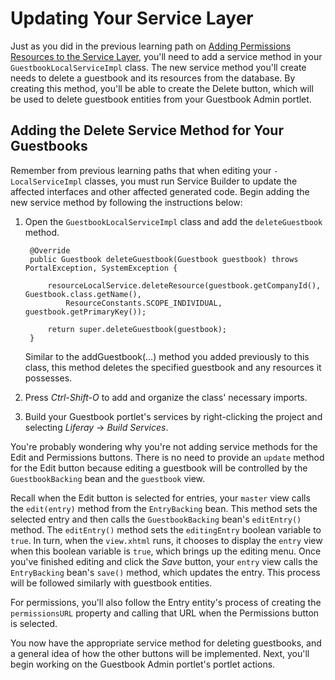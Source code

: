# Updating Your Service Layer [](id=updating-your-service-layer)

Just as you did in the previous learning path on
[Adding Permissions Resources to the Service Layer](/develop/learning-paths/jsf/-/knowledge_base/jsf/adding-permissions-resources-to-the-service-layer),
you'll need to add a service method in your `GuestbookLocalServiceImpl` class.
The new service method you'll create needs to delete a guestbook and its
resources from the database. By creating this method, you'll be able to create
the Delete button, which will be used to delete guestbook entities from your
Guestbook Admin portlet. 

## Adding the Delete Service Method for Your Guestbooks

Remember from previous learning paths that when editing your `-LocalServiceImpl`
classes, you must run Service Builder to update the affected interfaces and
other affected generated code. Begin adding the new service method by following
the instructions below: 

1. Open the `GuestbookLocalServiceImpl` class and add the `deleteGuestbook`
   method. 

        @Override
        public Guestbook deleteGuestbook(Guestbook guestbook) throws PortalException, SystemException {

            resourceLocalService.deleteResource(guestbook.getCompanyId(), Guestbook.class.getName(),
                ResourceConstants.SCOPE_INDIVIDUAL, guestbook.getPrimaryKey());

            return super.deleteGuestbook(guestbook);
        }

    Similar to the addGuestbook(...) method you added previously to this class,
    this method deletes the specified guestbook and any resources it possesses. 

2. Press *Ctrl-Shift-O* to add and organize the class' necessary imports. 

3. Build your Guestbook portlet's services by right-clicking the project and
   selecting *Liferay* &rarr; *Build Services*. 


You're probably wondering why you're not adding service methods for the Edit and
Permissions buttons. There is no need to provide an `update` method for the Edit
button because editing a guestbook will be controlled by the `GuestbookBacking`
bean and the `guestbook` view. 

Recall when the Edit button is selected for entries, your `master` view calls
the `edit(entry)` method from the `EntryBacking` bean. This method sets the
selected entry and then calls the `GuestbookBacking` bean's `editEntry()`
method. The `editEntry()` method sets the `editingEntry` boolean variable to
`true`. In turn, when the `view.xhtml` runs, it chooses to display the `entry`
view when this boolean variable is `true`, which brings up the editing menu.
Once you've finished editing and click the *Save* button, your `entry` view
calls the `EntryBacking` bean's `save()` method, which updates the entry. This
process will be followed similarly with guestbook entities. 

For permissions, you'll also follow the Entry entity's process of creating
the `permissionsURL` property and calling that URL when the Permissions button
is selected. 

You now have the appropriate service method for deleting guestbooks, and a
general idea of how the other buttons will be implemented. Next, you'll begin
working on the Guestbook Admin portlet's portlet actions. 

